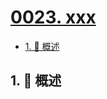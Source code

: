 # [0023. xxx](https://github.com/Tdahuyou/TNotes.leetcode/tree/main/notes/0023.%20xxx)

<!-- region:toc -->

- [1. 📝 概述](#1--概述)

<!-- endregion:toc -->

## 1. 📝 概述
